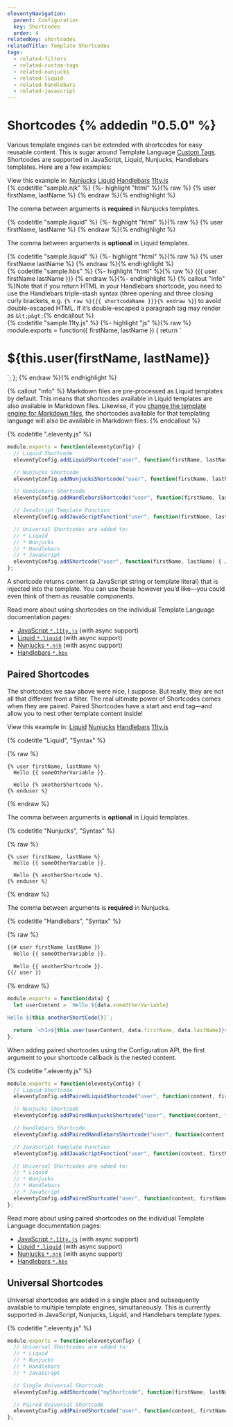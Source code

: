 ```yaml
---
eleventyNavigation:
  parent: Configuration
  key: Shortcodes
  order: 4
relatedKey: shortcodes
relatedTitle: Template Shortcodes
tags:
  - related-filters
  - related-custom-tags
  - related-nunjucks
  - related-liquid
  - related-handlebars
  - related-javascript
---
```

# Shortcodes {% addedin "0.5.0" %}

Various template engines can be extended with shortcodes for easy reusable content. This is sugar around Template Language [Custom Tags](/docs/custom-tags/). Shortcodes are supported in JavaScript, Liquid, Nunjucks, Handlebars templates. Here are a few examples:

<seven-minute-tabs>
  <div role="tablist" aria-label="Template Language Chooser">
    View this example in:
    <a href="#shortcode-njk" role="tab">Nunjucks</a>
    <a href="#shortcode-liquid" role="tab">Liquid</a>
    <a href="#shortcode-hbs" role="tab">Handlebars</a>
    <a href="#shortcode-11tyjs" role="tab">11ty.js</a>
  </div>
  <div id="shortcode-njk" role="tabpanel">
    {% codetitle "sample.njk" %}
{%- highlight "html" %}{% raw %}
{% user firstName, lastName %}
{% endraw %}{% endhighlight %}
    <p>The comma between arguments is <strong>required</strong> in Nunjucks templates.</p>
  </div>
  <div id="shortcode-liquid" role="tabpanel">
    {% codetitle "sample.liquid" %}
{%- highlight "html" %}{% raw %}
{% user firstName, lastName %}
{% endraw %}{% endhighlight %}
    <p>The comma between arguments is <strong>optional</strong> in Liquid templates.</p>
    {% codetitle "sample.liquid" %}
{%- highlight "html" %}{% raw %}
{% user firstName lastName %}
{% endraw %}{% endhighlight %}
  </div>
  <div id="shortcode-hbs" role="tabpanel">
    {% codetitle "sample.hbs" %}
{%- highlight "html" %}{% raw %}
<!-- Note the three opening and closing curly brackets (the triple-stash) -->
{{{ user firstName lastName }}}
{% endraw %}{%- endhighlight %}
    {% callout "info" %}Note that if you return HTML in your Handlebars shortcode, you need to use the Handlebars triple-stash syntax (three opening and three closing curly brackets, e.g. <code>{% raw %}{{{ shortcodeName }}}{% endraw %}</code>) to avoid double-escaped HTML. If it’s double-escaped a paragraph tag may render as <code>&amp;lt;p&amp;gt;</code>{% endcallout %}
  </div>
  <div id="shortcode-11tyjs" role="tabpanel">
    {% codetitle "sample.11ty.js" %}
{%- highlight "js" %}{% raw %}
module.exports = function({ firstName, lastName }) {
  return `<h1>${this.user(firstName, lastName)}</h1>`;
};
{% endraw %}{% endhighlight %}
  </div>
</seven-minute-tabs>

{% callout "info" %}
Markdown files are pre-processed as Liquid templates by default. This means that shortcodes available in Liquid templates are also available in Markdown files. Likewise, if you <a href="/docs/config/#default-template-engine-for-markdown-files">change the template engine for Markdown files</a>, the shortcodes available for that templating language will also be available in Markdown files.
{% endcallout %}

{% codetitle ".eleventy.js" %}

```js
module.exports = function(eleventyConfig) {
  // Liquid Shortcode
  eleventyConfig.addLiquidShortcode("user", function(firstName, lastName) { … });

  // Nunjucks Shortcode
  eleventyConfig.addNunjucksShortcode("user", function(firstName, lastName) { … });

  // Handlebars Shortcode
  eleventyConfig.addHandlebarsShortcode("user", function(firstName, lastName) { … });

  // JavaScript Template Function
  eleventyConfig.addJavaScriptFunction("user", function(firstName, lastName) { … });

  // Universal Shortcodes are added to:
  // * Liquid
  // * Nunjucks
  // * Handlebars
  // * JavaScript
  eleventyConfig.addShortcode("user", function(firstName, lastName) { … });
};
```

A shortcode returns content (a JavaScript string or template literal) that is injected into the template. You can use these however you’d like—you could even think of them as reusable components.

Read more about using shortcodes on the individual Template Language documentation pages:

* [JavaScript `*.11ty.js`](/docs/languages/javascript/#javascript-template-functions) (with async support)
* [Liquid `*.liquid`](/docs/languages/liquid/#shortcodes) (with async support)
* [Nunjucks `*.njk`](/docs/languages/nunjucks/#shortcodes) (with async support)
* [Handlebars `*.hbs`](/docs/languages/handlebars/#shortcodes)

## Paired Shortcodes

The shortcodes we saw above were nice, I suppose. But really, they are not all that different from a filter. The real ultimate power of Shortcodes comes when they are paired. Paired Shortcodes have a start and end tag—and allow you to nest other template content inside!


<seven-minute-tabs>
  <div role="tablist" aria-label="Template Language Chooser">
    View this example in:
    <a href="#pairedshortcodes-liquid" role="tab">Liquid</a>
    <a href="#pairedshortcodes-njk" role="tab">Nunjucks</a>
    <a href="#pairedshortcodes-hbs" role="tab">Handlebars</a>
    <a href="#pairedshortcodes-js" role="tab">11ty.js</a>
  </div>
  <div id="pairedshortcodes-liquid" role="tabpanel">

{% codetitle "Liquid", "Syntax" %}

{% raw %}
```liquid
{% user firstName, lastName %}
  Hello {{ someOtherVariable }}.

  Hello {% anotherShortcode %}.
{% enduser %}
```
{% endraw %}

The comma between arguments is **optional** in Liquid templates.

  </div>
  <div id="pairedshortcodes-njk" role="tabpanel">

{% codetitle "Nunjucks", "Syntax" %}

{% raw %}
```jinja2
{% user firstName, lastName %}
  Hello {{ someOtherVariable }}.

  Hello {% anotherShortcode %}.
{% enduser %}
```
{% endraw %}

The comma between arguments is **required** in Nunjucks.

  </div>
  <div id="pairedshortcodes-hbs" role="tabpanel">

{% codetitle "Handlebars", "Syntax" %}

{% raw %}
```html
{{# user firstName lastName }}
  Hello {{ someOtherVariable }}.

  Hello {{ anotherShortcode }}.
{{/ user }}
```
{% endraw %}

  </div>
  <div id="pairedshortcodes-js" role="tabpanel">

```js
module.exports = function(data) {
  let userContent = `Hello ${data.someOtherVariable}

Hello ${this.anotherShortCode()}`;

  return `<h1>${this.user(userContent, data.firstName, data.lastName)}</h1>`;
};
```

  </div>
</seven-minute-tabs>


When adding paired shortcodes using the Configuration API, the first argument to your shortcode callback is the nested content.

{% codetitle ".eleventy.js" %}

```js
module.exports = function(eleventyConfig) {
  // Liquid Shortcode
  eleventyConfig.addPairedLiquidShortcode("user", function(content, firstName, lastName) { … });

  // Nunjucks Shortcode
  eleventyConfig.addPairedNunjucksShortcode("user", function(content, firstName, lastName) { … });

  // Handlebars Shortcode
  eleventyConfig.addPairedHandlebarsShortcode("user", function(content, firstName, lastName) { … });

  // JavaScript Template Function
  eleventyConfig.addJavaScriptFunction("user", function(content, firstName, lastName) { … });

  // Universal Shortcodes are added to:
  // * Liquid
  // * Nunjucks
  // * Handlebars
  // * JavaScript
  eleventyConfig.addPairedShortcode("user", function(content, firstName, lastName) { … });
};
```

Read more about using paired shortcodes on the individual Template Language documentation pages:

* [JavaScript `*.11ty.js`](/docs/languages/javascript/#javascript-template-functions) (with async support)
* [Liquid `*.liquid`](/docs/languages/liquid/#shortcodes) (with async support)
* [Nunjucks `*.njk`](/docs/languages/nunjucks/#shortcodes) (with async support)
* [Handlebars `*.hbs`](/docs/languages/handlebars/#shortcodes)

## Universal Shortcodes

Universal shortcodes are added in a single place and subsequently available to multiple template engines, simultaneously. This is currently supported in JavaScript, Nunjucks, Liquid, and Handlebars template types.

{% codetitle ".eleventy.js" %}

```js
module.exports = function(eleventyConfig) {
  // Universal Shortcodes are added to:
  // * Liquid
  // * Nunjucks
  // * Handlebars
  // * JavaScript

  // Single Universal Shortcode
  eleventyConfig.addShortcode("myShortcode", function(firstName, lastName) { … });

  // Paired Universal Shortcode
  eleventyConfig.addPairedShortcode("user", function(content, firstName, lastName) { … });
};
```
